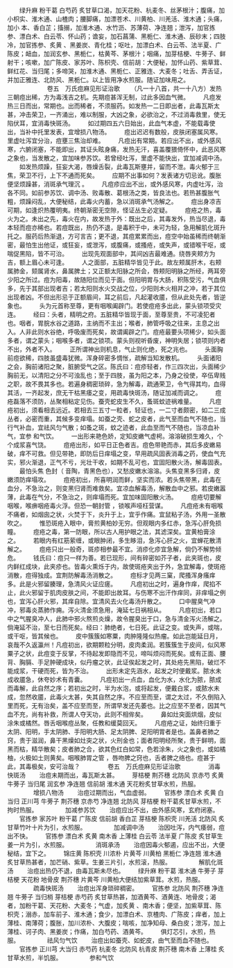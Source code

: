 <!-- { "loadSidebar": true } -->
　　绿升麻 粉干葛 白芍药 炙甘草口渴，加天花粉、杭麦冬、丝茅根汁；腹痛，加小枳实、淮木通、山楂肉；腰脚痛，加漂苍术、川黄柏、川羌活、淮木通；头痛，加小 本、香白芷；搐搦，加淮木通、水竹沥、苏薄荷、净连翘；泄泻，加官拣参、漂白术、白云苓、怀山药；谵妄，加石菖蒲、黑栀仁、淮木通、辰砂末；四肢冷，加官拣参、炙黄 、黑姜炭、青化桂；呕吐，加漂白术、白云苓、法半夏、广陈皮；衄血，加润玄参、黑栀仁，枯黄芩、茅根汁；咽痛，加芽桔梗、牛蒡子、鲜射干；咳嗽，加广陈皮、家苏叶、陈枳壳、信前胡：大便秘，加怀山药、紫草茸、鲜红花、当归尾；多啼哭，加淮木通、黑栀仁、正雅连、大麦冬；吐舌、弄舌证，并加正雅连、北防风、黑栀仁。以上皆用净水煎服。随证加味用之。
　　
　　
　　卷五　万氏痘麻见形证治歌
　　（凡一十八首，共一十八方）发热三朝痘出稀，方为毒浅吉之机。先期痘甚浑无制，过此多因血气微。
　　凡痘发热三日而出，常期也。出而稀者，不须服药。如发热一二日即出者，此毒瓦斯太甚，冲击荣卫，一齐涌出，难以制服，大凶之象，必欲治之，不过消毒救里，使无陷伏耳，宜消毒快斑汤。
　　如过期四五六日始出，此血气本虚，不能载毒使出，当补中托里发表，宜增损八物汤。
　　痘出迟迟有数般，皮肤闭塞属风寒。里虚吐泻宜分治，痘壅三焦治却难。
　　凡痘出有常期。若应出不出，或外感风寒，六腑闭塞，不能即出，其证头眩身痛，发热无汗，喜盖覆猥倚怀中，此恶风寒之象也，当发散之，宜加味参苏饮。若曾经吐泻，里虚不能快出，宜加减调中汤。
　　如发热烦躁，狂妄大渴，唇燥舌裂，此毒瓦斯壅并，留而不泄。毒火郁于三焦，荣卫不行，上下不通而死矣。
　　应期不出事如何？发表诸方切忌讹。腹胀便坚烦躁甚，消斑承气理沉 。
　　凡痘疹应出不出，或外感风寒，内虚吐泻，治各不同。如前参苏饮、调中汤、败毒散、葛根汤之类，皆良法也。若热甚腹胀气粗，烦躁闷乱，大便秘结，此毒火内蓄，急以消斑承气汤解之。
　　痘出身凉吉可期，如逢炽热覆明夷。终朝渐密无空隙，怪证丛生必定疑。
　　痘疮之热，毒火为之。未出之先，毒火在内，故发热于外：既出之后，其毒发外，热当尽退，毒本轻而痘亦稀也。若痘既出，热仍不退，是毒积于中，未可为轻，急用解肌化斑升托之。服药后热渐退，方可言吉；更不退，其痘累累而出，痘空中始虽稀而终朝渐密，最怕生出他证，或狂妄，或泄泻，或腹痛，或搔疮，或失声，或错喉干呕，或喘促黑陷，皆不可治。
　　出现先观面部中，其间凶吉最难通。绕唇夹颊方为吉，额上眉心未可逢。
　　人之面部，五脏精华皆见于此。故左颊属肝木，右颊属肺金，颏属肾水，鼻属脾土；又正额太阳脉之所会，唇颊阳明脉之所经，两耳旁少阳之所过。痘为阳毒，故随阳位而见于面。但阳明胃与大肠，积陈受污，气血俱多，先于其部出现者吉；若太阳则水火交战之位，少阳则木火相并之冲，若于其位出现者凶。不但出形忌于正额眉间，耳之前后，凡起灌收靥，但从此处先者，皆逆象也。
　　头为元首称至尊，更有咽喉阖辟门。若使痘疮多出此，蒙头锁项受灾连。
　　经曰：头者，精明之府。五脏精华皆现于面，至尊至贵，不可凌犯者也。咽者，胃脘水谷之道路，主纳而不主出；喉者，肺管呼吸之往来，主息之出入。人非此则水谷绝，呼吸废而死矣，故谓阖辟之门。痘疮最要头项稀少，如头面多者，谓之蒙头；咽喉多者，谓之锁项。蒙头则视听昏废，神明失居；锁项则内者不出，外者不入。
　　正所谓神出则机息，气止则化绝，死之兆也。
　　头面胸前痘欲稀，四肢虽盛毒犹微。浑身碎密多惆怅，疏解当知发散机。
　　头面诸阳之会，胸前诸阳之聚，脏腑受气之区。陈氏曰：痘疹轻者，作三四次出，头面稀少胸前无，以清阳之分不可浊乱也；至于四肢，虽为阳之本，乃身之役使，卒伍卑贱之职，故不畏其多也。若遍身稠密琐碎，急为解毒，疏通荣卫，令气得其均，血得其活，一齐起发，庶无干枯黑痿之变，用疏毒快斑汤，随证加减而调之。
　　痘疮磊落不须防，丛聚相粘定见伤。蚕壳蛇皮生不久，蚤斑蚊迹祸难量。
　　凡痘疮初出，须看相去远近。若相去三五寸一粒者，轻证也，一二寸者颇密，如二三成丛者，必密而重，其候多变痒塌。如蚕之壳、蛇之皮者，此气至而血气不随也，当行气补血，宜祛风匀气散；如蚤之斑，蚊之迹者，此血至而气不随也，当凉血补气，宜参 和气饮。
　　一出形来艳色娇，定知皮嫩气虚枵。溶溶破损生难久，个个成浆喜气饶。
　　痘疮出形，如平日正色者吉。痘色带艳而赤，其后多皮嫩易破，痒不可救。但见带艳，即防后日痒塌之变，早用疏风固表消毒之药，使血气充实，邪火渐退，正气不亏，光壮干收，如期不乱可也，宜固阳散火汤，解毒固表。
　　最怕头焦 色封（ 音陶，青黑色也），又愁皮嫩水溶溶。头焦变黑多归肾，皮嫩须防痒塌攻。
　　痘疮初出，所喜明润而鲜，坚实而浓。若头焦带黑，此毒在血分，不急治之，则变黑归肾而难救矣。宜凉血解毒汤，解散血中之邪。若皮嫩嚣薄，此毒在气分，不急治之，则痒塌而死。宜加味固阳散火汤。
　　痘疮切要解咽喉，喉痹咽疮毒火浮。但恐一朝封管 ，锁喉声哑枉营谋。
　　凡痘疮未有咽喉不痛者，如烟囱之状，火焚于下，炎升于上，宜乎作痛。宜鼠粘子汤，外用一圣散吹之。
　　惟恐斑疮入眼中，膏煎黄柏妙无穷。但观眼内多红赤，急泻心肝免损瞳。
　　痘疮之毒，第一防眼，所以古人用护眼之法，其滤深矣。宜黄柏膏涂之。
　　若眼内有红筋萦缠，或眼肿闭，多生眵泪，急泻心肝之火，宜蝉花散清解之。
　　痘疮只出一般奇，斑疹相参最不宜。消疹化疹宜急解，倘仍不解势倾危。
　　钱氏曰：痘只一样为善。若已现形，间有碎密如芥子者，此夹斑也，皮内鲜红成块，此夹疹也。皆毒火熏烁于内，故使斑疮夹出于外，急宜解毒，使斑疮消散，痘得独成。宜荆防解毒汤消散之。
　　痘标才见两三窠，爬搔浑身瘙痒多。此是火邪留腠理，急清风火证应瘥。
　　凡痘初出之时，遍身作痒，爬掐不止，此火邪留于肌肉皮肤之间，不能即出故耳。与伤寒不出汗作痒同，非痒塌之例也，宜泻心肝火邪，其痒自除。宜清风去火化毒汤升散之。
　　口中腥臭气冲冲，邪毒炎蒸肺作痈。泻火清金须急用，淹延七日祸相从。
　　凡痘初出，若口中之气腥臭冲人，此肺中邪火熬煎炎燥，故令腥臭出于口，急与清金泻火汤解之。倘淹延不治，至七日而死矣。经曰：肺绝者，七日死。此证之变。或失声，或喘，或干呕，皆其候也。
　　皮中簇簇如寒粟，肉肿隆隆似热瘤。如此岂能延日月，哀哉不久返瀛州！凡痘初出，欲期颗粒分明，皮肉柔润。若簇簇生于皮间，似风寒粟子之状，此痘变于反掌，不待起发即隐而不见，啼叫烦闷而死矣。或有正面、腰背、胸膈、手足肿硬成块，似丹瘤之状，此证俟起发之时，其处疮先黑陷，破烂不能成浆，干硬而死，皆为不治。
　　出形未定先涵水，起发之时便戴浆。脓水未成收靥急，休夸妙术有青囊。
　　凡痘初出一点血，血化为水，水化为脓，脓成而毒解，此自然之序；若初出之时，半为水泡，或将起发，便戴白浆，或脓水未成，忽然收靥，此毒火太甚，失其自然之序。不应至而至，谓之太过，不久倒陷入里而死，无有治矣，盖不应至而至，所谓早发还先萎也。比之应至不至者，因其气血不充，尚有补救，所谓人夺天功，此则不相侔矣。
　　鼻如灶突面烘烟，皮似涂朱或橘然。唇舌咽喉痘丛聚，任教和缓莫回天。
　　凡痘疮之证，始终归重于太阴、阳明，手太阴肺、手阳明大肠、足太阴脾、足阳明胃者是也。盖鼻者肺之窍，贵于滋润，鼻干黑燥如灶突之状，火刑金也；面者阳明经所聚，贵于鲜明，面黑而枯，精华散矣；皮者肺之合，欲其色红白如常，色若涂朱，火之象也，或如橘柚，火极如土则黄矣。咽喉肺胃之管 ，唇吻脾之窍也，舌者脾之络也。痘甚于此，其毒极矣，安可治哉？
　　
　　卷五　万氏痘麻见形证治歌
　　
　　消毒快斑汤
　　治痘未期而出，毒瓦斯太甚。
　　芽桔梗 荆芥穗 北防风 京赤芍 炙黄 牛蒡子 当归尾 润玄参 净连翘 信前胡 淮木通 天花粉炙甘草水煎，热服。
　　
　　增损八物汤
　　治痘过期而出，气血虚弱。
　　官拣参 漂白术 炙黄 白当归 正川芎 牛蒡子 荆芥穗 京赤芍 净连翘 北防风 芽桔梗 粉干葛炙甘草水煎，不拘时热服。
　　
　　加减参苏饮
　　治痘应出不出，由外感风寒，玄府闭塞。
　　官拣参 家苏叶 粉干葛 广陈皮 信前胡 香白芷 芽桔梗 陈枳壳 川羌活 北防风 炙甘草竹叶十片为引，水煎服。
　　
　　加减调中汤
　　治因吐泻，内气痿弱，痘出不快。
　　官拣参 漂白术 炙黄 南木香 上薄桂 白云苓 法半夏 广陈皮 炙甘草生姜一片为引，水煎服。
　　
　　消斑承汤
　　治痘因毒火郁遏，应出不出，大便秘结，宜下之。
　　锦庄黄 陈枳壳 川浓朴 片黄芩 川黄柏 黑栀仁 净连翘 淮木通 炙甘草热甚者，加芒硝、紫草。生姜三片引，水煎滚，热服。
　　
　　解肌化斑汤
　　治痘出热仍不退，由毒瓦斯未尽也。
　　绿升麻 粉干葛 淮木通 牛蒡子 芽桔梗 天花粉 地骨皮 荆芥穗 片黄芩 川黄柏大便结加紫草茸。水煎，热服。
　　
　　疏毒快斑汤
　　治痘出浑身琐碎稠密。
　　官拣参 北防风 荆芥穗 净连翘 牛蒡子 当归梢 芽桔梗 赤芍药 炙甘草热甚，加酒黄芩、酒黄连、地骨皮；渴者，加粉干葛、天花粉、大麦冬；气虚，加炙黄 、南木香；便坚，加紫草茸、陈枳壳；溺赤，加车前子、淮木通；食少，加漂白术、京楂肉、广陈皮；痒者，加上薄桂、南薄荷；腹胀，加川浓朴、大腹皮；喘咳，加净知母、桑白皮；泄泻，加上薄桂、诃子肉、黑姜炭；作痛，加白芍药、酒黄芩。
　　俱灯芯引，水煎，热服。
　　
　　祛风匀气饮
　　治痘出如蚕壳、如蛇皮，由气至而血不随也。
　　官拣参 正川芎 大当归 赤芍药 杭麦冬 北防风 杭青皮 荆芥穗 南木香 上薄桂 炙甘草水煎，半饥服。
　　
　　参和气饮
